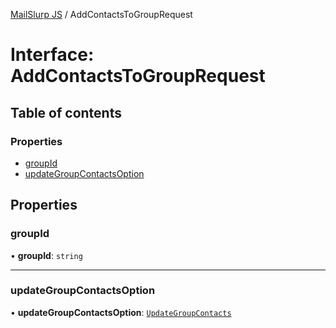[MailSlurp JS](../README.md) / AddContactsToGroupRequest

# Interface: AddContactsToGroupRequest

## Table of contents

### Properties

- [groupId](AddContactsToGroupRequest.md#groupid)
- [updateGroupContactsOption](AddContactsToGroupRequest.md#updategroupcontactsoption)

## Properties

### groupId

• **groupId**: `string`

___

### updateGroupContactsOption

• **updateGroupContactsOption**: [`UpdateGroupContacts`](UpdateGroupContacts.md)
